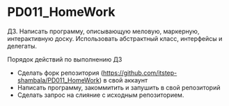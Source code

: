 # PD011_HomeWork

ДЗ.
Написать программу, описывающую меловую, маркерную, интерактивную доску. Использовать абстрактный класс, интерфейсы и делегаты.

Порядок действий по выполнению ДЗ
- Сделать форк репозитория (https://github.com/itstep-shambala/PD011_HomeWork) в свой аккаунт
- Написать программу, закоммитить и запушить в свой репозиторий
- Сделать запрос на слияние с исходным репозиторием.
